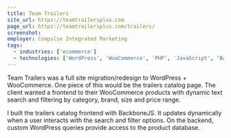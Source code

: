 ```yaml
---
title: Team Trailers
site_url: https://teamtrailersplus.com
page_url: https://teamtrailersplus.com/trailers/
screenshot:
employer: Compulse Integrated Marketing
tags:
  - industries: ['ecommerce']
  - technologies: ['WordPress', 'WooCommerce', 'PHP', 'JavaScript', 'BackboneJS', 'Bootstrap']
---
```


Team Trailers was a full site migration/redesign to WordPress + WooCommerce. One piece of this would be the trailers catalog page. The client wanted a frontend to their WooCommerce products with dynamic text search and filtering by category, brand, size and price range.

I built the trailers catalog frontend with BackboneJS. It updates dynamically when a user interacts with the search and filter options. On the backend, custom WordPress queries provide access to the product database.
